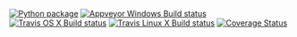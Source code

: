 [![Python package](https://github.com/peekxc/splex/actions/workflows/python-package.yml/badge.svg)](https://github.com/peekxc/splex/actions/workflows/python-package.yml)
[![Appveyor Windows Build status](https://img.shields.io/appveyor/ci/peekxc/splex/master.svg?logo=windows&logoColor=DDDDDD)](https://ci.appveyor.com/project/peekxc/simplextree)
[![Travis OS X Build status](https://img.shields.io/travis/peekxc/splex/master.svg?logo=Apple&logoColor=DDDDDD&env=BADGE=osx&label=build)](https://travis-ci.com/peekxc/simplextree)
[![Travis Linux X Build status](https://img.shields.io/travis/peekxc/splex/master.svg?logo=linux&logoColor=DDDDDD&env=BADGE=linux&label=build&branch=master)](https://travis-ci.com/peekxc/splex)
[![Coverage Status](https://coveralls.io/repos/github/peekxc/splex/badge.svg?branch=main)](https://coveralls.io/github/peekxc/splex?branch=main)